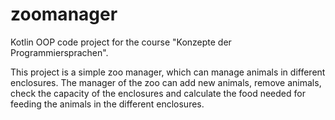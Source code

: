 # zoomanager
Kotlin OOP code project for the course "Konzepte der Programmiersprachen".

This project is a simple zoo manager, which can manage animals in different enclosures.
The manager of the zoo can add new animals, remove animals, check the capacity of the enclosures and calculate the 
food needed for feeding the animals in the different enclosures.
